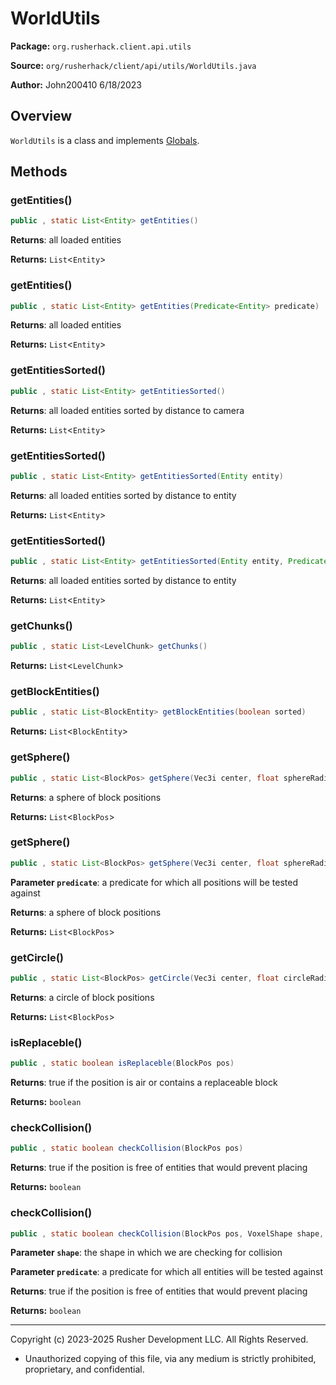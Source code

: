 # WorldUtils

**Package:** `org.rusherhack.client.api.utils`

**Source:** `org/rusherhack/client/api/utils/WorldUtils.java`

**Author:** John200410 6/18/2023



## Overview

`WorldUtils` is a class and implements [Globals](Globals.md).

## Methods

### getEntities()

```java
public , static List<Entity> getEntities()
```

**Returns**: all loaded entities



**Returns:** `List`<`Entity`>

### getEntities()

```java
public , static List<Entity> getEntities(Predicate<Entity> predicate)
```

**Returns**: all loaded entities



**Returns:** `List`<`Entity`>

### getEntitiesSorted()

```java
public , static List<Entity> getEntitiesSorted()
```

**Returns**: all loaded entities sorted by distance to camera



**Returns:** `List`<`Entity`>

### getEntitiesSorted()

```java
public , static List<Entity> getEntitiesSorted(Entity entity)
```

**Returns**: all loaded entities sorted by distance to entity



**Returns:** `List`<`Entity`>

### getEntitiesSorted()

```java
public , static List<Entity> getEntitiesSorted(Entity entity, Predicate<Entity> predicate)
```

**Returns**: all loaded entities sorted by distance to entity



**Returns:** `List`<`Entity`>

### getChunks()

```java
public , static List<LevelChunk> getChunks()
```

**Returns:** `List`<`LevelChunk`>

### getBlockEntities()

```java
public , static List<BlockEntity> getBlockEntities(boolean sorted)
```

**Returns:** `List`<`BlockEntity`>

### getSphere()

```java
public , static List<BlockPos> getSphere(Vec3i center, float sphereRadius)
```

**Returns**: a sphere of block positions



**Returns:** `List`<`BlockPos`>

### getSphere()

```java
public , static List<BlockPos> getSphere(Vec3i center, float sphereRadius, Predicate<BlockPos> predicate)
```

**Parameter `predicate`**: a predicate for which all positions will be tested against


**Returns**: a sphere of block positions



**Returns:** `List`<`BlockPos`>

### getCircle()

```java
public , static List<BlockPos> getCircle(Vec3i center, float circleRadius)
```

**Returns**: a circle of block positions



**Returns:** `List`<`BlockPos`>

### isReplaceble()

```java
public , static boolean isReplaceble(BlockPos pos)
```

**Returns**: true if the position is air or contains a replaceable block



**Returns:** `boolean`

### checkCollision()

```java
public , static boolean checkCollision(BlockPos pos)
```

**Returns**: true if the position is free of entities that would prevent placing



**Returns:** `boolean`

### checkCollision()

```java
public , static boolean checkCollision(BlockPos pos, VoxelShape shape, Predicate<Entity> predicate)
```

**Parameter `shape`**: the shape in which we are checking for collision


**Parameter `predicate`**: a predicate for which all entities will be tested against


**Returns**: true if the position is free of entities that would prevent placing



**Returns:** `boolean`

---

Copyright (c) 2023-2025 Rusher Development LLC. All Rights Reserved.
* Unauthorized copying of this file, via any medium is strictly prohibited, proprietary, and confidential.
